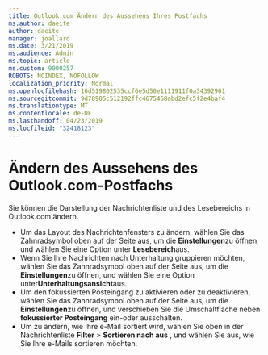```yaml
---
title: Outlook.com Ändern des Aussehens Ihres Postfachs
ms.author: daeite
author: daeite
manager: joallard
ms.date: 3/21/2019
ms.audience: Admin
ms.topic: article
ms.custom: 9000257
ROBOTS: NOINDEX, NOFOLLOW
localization_priority: Normal
ms.openlocfilehash: 16d519802535ccf6e5d50e1111911f0a34392961
ms.sourcegitcommit: 9d78905c512192ffc4675468abd2efc5f2e4baf4
ms.translationtype: MT
ms.contentlocale: de-DE
ms.lasthandoff: 04/23/2019
ms.locfileid: "32418123"
---
```

# <a name="change-the-look-of-your-outlookcom-mailbox"></a>Ändern des Aussehens des Outlook.com-Postfachs

Sie können die Darstellung der Nachrichtenliste und des Lesebereichs in Outlook.com ändern.

- Um das Layout des Nachrichtenfensters zu ändern, wählen Sie das Zahnradsymbol oben auf der Seite aus, um die **Einstellungen**zu öffnen, und wählen Sie eine Option unter **Lesebereich**aus.
- Wenn Sie Ihre Nachrichten nach Unterhaltung gruppieren möchten, wählen Sie das Zahnradsymbol oben auf der Seite aus, um die **Einstellungen**zu öffnen, und wählen Sie eine Option unter**Unterhaltungsansicht**aus.
- Um den fokussierten Posteingang zu aktivieren oder zu deaktivieren, wählen Sie das Zahnradsymbol oben auf der Seite aus, um die **Einstellungen**zu öffnen, und verschieben Sie die Umschaltfläche neben **fokussierter Posteingang** ein-oder ausschalten.
- Um zu ändern, wie Ihre e-Mail sortiert wird, wählen Sie oben in der Nachrichtenliste **Filter** > **Sortieren nach aus** , und wählen Sie aus, wie Sie Ihre e-Mails sortieren möchten.
